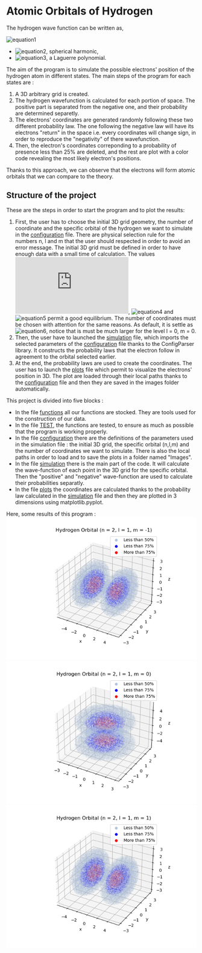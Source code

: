 # Atomic Orbitals of Hydrogen
The hydrogen wave function can be written as,

![equation1](https://latex.codecogs.com/gif.latex?\phi_{n,l,m}(r)&space;=&space;Y_{l,m}(\theta,\phi)e^{-r/na_{1}}(\frac{r}{a_{1}})^{l}L_{n-l-1}(r))
- ![equation2](https://latex.codecogs.com/gif.latex?Y_{l,m}(\theta,\phi)), spherical harmonic,
- ![equation3](https://latex.codecogs.com/gif.latex?L_{n-l-1}(r)), a Laguerre polynomial.

The aim of the program is to simulate the possible electrons' position of the hydrogen atom in different states. The main steps of the program for each states are :
1. A 3D arbitrary grid is created.
2. The hydrogen wavefunction is calculated for each portion of space. The positive part is separated from the negative one, and their probability are determined separetly.
3. The electrons' coordinates are generated randomly following these two different probability law. The one following the negative law will have its electrons "return" in the space i.e. every coordinates will change sign, in order to reproduce the "negativity" of there wavefunction.
4. Then, the electron's coordinates correponding to a probability of presence less than 25% are deleted, and the rest are plot with a color code revealing the most likely electron's positions.

Thanks to this approach, we can observe that the electrons will form atomic orbitals that we can compare to the theory.

## Structure of the project
These are the steps in order to start the program and to plot the results:
1. First, the user has to choose the initial 3D grid geometry, the number of coordinate and the specific orbital of the hydrogen we want to simulate in the [configuration](https://github.com/Laurecaz/Software-and-Computing-for-Applied-Physics/blob/102bd30c6aaa54a23c2e705d57a4043867b9b39f/configuration.txt) file. There are physical selection rule for the numbers n, l and m that the user should respected in order to avoid an error message. The initial 3D grid must be defined in order to have enough data with a small time of calculation. The values ![equation3](https://latex.codecogs.com/gif.latex?dz&space;=&space;0.5), ![equation4](https://latex.codecogs.com/gif.latex?z_{min}&space;=&space;-10) and ![equation5](https://latex.codecogs.com/gif.latex?z_{max}&space;=&space;10) permit a good equilibrium.  The number of coordinates must be chosen with attention for the same reasons. As default, it is settle as ![equation6](https://latex.codecogs.com/gif.latex?10^{6}), notice that is must be much larger for the level l = 0, m = 0.
2. Then, the user have to launched the [simulation](https://github.com/Laurecaz/Software-and-Computing-for-Applied-Physics/blob/210eff060e604a76519aac8830f16862f5375748/simulation.py) file, which imports the selected parameters of the [configuration](https://github.com/Laurecaz/Software-and-Computing-for-Applied-Physics/blob/102bd30c6aaa54a23c2e705d57a4043867b9b39f/configuration.txt) file thanks to the ConfigParser library. It constructs the probability laws that the electron follow in agreement to the orbital selected earlier.
3. At the end, the probability laws are used to create the coordinates. The user has to launch the [plots](https://github.com/Laurecaz/Software-and-Computing-for-Applied-Physics/blob/210eff060e604a76519aac8830f16862f5375748/plots.py) file which permit to visualize the electrons' position in 3D. The plot are loaded through their local paths thanks to the [configuration](https://github.com/Laurecaz/Software-and-Computing-for-Applied-Physics/blob/102bd30c6aaa54a23c2e705d57a4043867b9b39f/configuration.txt) file and then they are saved in the images folder automatically.



This project is divided into five blocks :
- In the file [functions](https://github.com/Laurecaz/Software-and-Computing-for-Applied-Physics/blob/210eff060e604a76519aac8830f16862f5375748/functions.py) all our functions are stocked. They are tools used for the construction of our data.
- In the file [TEST](https://github.com/Laurecaz/Software-and-Computing-for-Applied-Physics/blob/210eff060e604a76519aac8830f16862f5375748/TEST.py), the functions are tested, to ensure as much as possible that the program is working properly.
- In the file [configuration](https://github.com/Laurecaz/Software-and-Computing-for-Applied-Physics/blob/102bd30c6aaa54a23c2e705d57a4043867b9b39f/configuration.txt) there are the definitions of the parameters used in the simulation file : the initial 3D grid, the specific orbital (n,l,m) and the number of coordinates we want to simulate. There is also the local paths in order to load and to save the plots in a folder named "Images". 
- In the file [simulation](https://github.com/Laurecaz/Software-and-Computing-for-Applied-Physics/blob/210eff060e604a76519aac8830f16862f5375748/simulation.py) there is the main part of the code. It will calculate the wave-function of each point in the 3D grid for the specific orbital. Then the "positive" and "negative" wave-function are used to calculate their probabilities separatly.
- In the file [plots](https://github.com/Laurecaz/Software-and-Computing-for-Applied-Physics/blob/210eff060e604a76519aac8830f16862f5375748/plots.py) the coordinates are calculated thanks to the probability law calculated in the [simulation](https://github.com/Laurecaz/Software-and-Computing-for-Applied-Physics/blob/210eff060e604a76519aac8830f16862f5375748/simulation.py) file and then they are plotted in 3 dimensions using matplotlib.pyplot.

Here, some results of this program :
![config](./images/orbitals_21-1.png)![config](./images/orbitals_210.png)![config](./images/orbitals_211.png)
